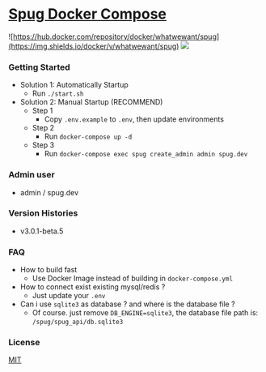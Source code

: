# [Spug Docker Compose](https://github.com/whatwewant/spug-docker-compose)

![https://hub.docker.com/repository/docker/whatwewant/spug](https://img.shields.io/docker/v/whatwewant/spug)
![](https://img.shields.io/badge/docker%20build-automated-066da5)

### Getting Started
* Solution 1: Automatically Startup
  * Run `./start.sh`
* Solution 2: Manual Startup (RECOMMEND)
  * Step 1
    * Copy `.env.example` to `.env`, then update environments
  * Step 2
    * Run `docker-compose up -d`
  * Step 3
    * Run `docker-compose exec spug create_admin admin spug.dev`

### Admin user
* admin / spug.dev

### Version Histories
* v3.0.1-beta.5

### FAQ
* How to build fast
  * Use Docker Image instead of building in `docker-compose.yml`
* How to connect exist existing mysql/redis ?
  * Just update your `.env`
* Can i use `sqlite3` as database ? and where is the database file ?
  * Of course. just remove `DB_ENGINE=sqlite3`, the database file path is: `/spug/spug_api/db.sqlite3`

### License
[MIT](./LICENSE)